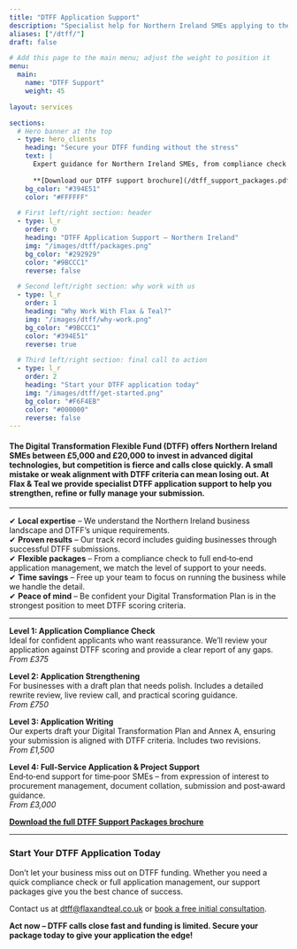 ```yaml
---
title: "DTFF Application Support"
description: "Specialist help for Northern Ireland SMEs applying to the Digital Transformation Flexible Fund (DTFF)"
aliases: ["/dtff/"]
draft: false

# Add this page to the main menu; adjust the weight to position it
menu:
  main:
    name: "DTFF Support"
    weight: 45

layout: services

sections:
  # Hero banner at the top
  - type: hero_clients
    heading: "Secure your DTFF funding without the stress"
    text: |
      Expert guidance for Northern Ireland SMEs, from compliance check to full application management.
    
      **[Download our DTFF support brochure](/dtff_support_packages.pdf)** | **[Book a free initial consultation](https://calendar.app.google/WhR8ushcrqHUMtyAA)**
    bg_color: "#394E51"
    color: "#FFFFFF"

  # First left/right section: header
  - type: l_r
    order: 0
    heading: "DTFF Application Support – Northern Ireland"
    img: "/images/dtff/packages.png"
    bg_color: "#292929"
    color: "#9BCCC1"
    reverse: false

  # Second left/right section: why work with us
  - type: l_r
    order: 1
    heading: "Why Work With Flax & Teal?"
    img: "/images/dtff/why-work.png"
    bg_color: "#9BCCC1"
    color: "#394E51"
    reverse: true

  # Third left/right section: final call to action
  - type: l_r
    order: 2
    heading: "Start your DTFF application today"
    img: "/images/dtff/get-started.png"
    bg_color: "#F6F4EB"
    color: "#000000"
    reverse: false
---
```


#### The **Digital Transformation Flexible Fund (DTFF)** offers **Northern Ireland SMEs between £5,000 and £20,000** to invest in advanced digital technologies, but competition is fierce and calls close quickly. A small mistake or weak alignment with DTFF criteria can mean losing out. At **Flax & Teal** we provide **specialist DTFF application support** to help you strengthen, refine or fully manage your submission.

<hr>

✔ **Local expertise** – We understand the Northern Ireland business landscape and DTFF’s unique requirements.  
✔ **Proven results** – Our track record includes guiding businesses through successful DTFF submissions.  
✔ **Flexible packages** – From a compliance check to full end‑to‑end application management, we match the level of support to your needs.  
✔ **Time savings** – Free up your team to focus on running the business while we handle the detail.  
✔ **Peace of mind** – Be confident your Digital Transformation Plan is in the strongest position to meet DTFF scoring criteria.

<hr>

**Level 1: Application Compliance Check**  
Ideal for confident applicants who want reassurance. We’ll review your application against DTFF scoring and provide a clear report of any gaps.  
*From £375*

**Level 2: Application Strengthening**  
For businesses with a draft plan that needs polish. Includes a detailed rewrite review, live review call, and practical scoring guidance.  
*From £750*

**Level 3: Application Writing**  
Our experts draft your Digital Transformation Plan and Annex A, ensuring your submission is aligned with DTFF criteria. Includes two revisions.  
*From £1,500*

**Level 4: Full‑Service Application & Project Support**  
End‑to‑end support for time‑poor SMEs – from expression of interest to procurement management, document collation, submission and post‑award guidance.  
*From £3,000*

**[Download the full DTFF Support Packages brochure](https://flaxandteal.co.uk/dtff_support_packages.pdf)**

<hr>

### Start Your DTFF Application Today

Don’t let your business miss out on DTFF funding. Whether you need a quick compliance check or full application management, our support packages give you the best chance of success.  

Contact us at [dtff@flaxandteal.co.uk](mailto:dtff@flaxandteal.co.uk) or [book a free initial consultation](https://calendar.app.google/WhR8ushcrqHUMtyAA).

**Act now – DTFF calls close fast and funding is limited. Secure your package today to give your application the edge!**
